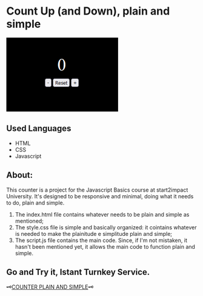 #  Count Up (and Down), plain and simple
<img alt="image plain and simple" src="https://github.com/Girolamone/s2i-Counter-Project/blob/main/images/ImagesScreenCounterMin.png">

## Used Languages
* HTML
* CSS
* Javascript

## About:
This counter is a project for the Javascript Basics course at start2impact University. It's designed to be responsive and minimal, doing what it needs to do, plain and simple.
<ol> 
<li>The index.html file contains whatever needs to be plain and simple as mentioned;</li>
<li>The style.css file is simple and basically organized: it cointains whatever is needed to make the plainitude e simplitude plain and simple;</li>
<li>The script.js file contains the main code. Since, if I'm not mistaken, it hasn't been mentioned yet, it allows the main code to function plain and simple.</li>
</ol>


## Go and Try it, Istant Turnkey Service.
🗝️<a href="https://plainandsimplecounter.netlify.app/">COUNTER PLAIN AND SIMPLE</a>🗝️
